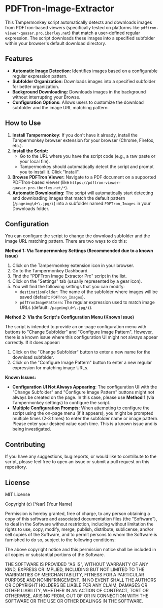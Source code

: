# PDFTron-Image-Extractor

This Tampermonkey script automatically detects and downloads images from PDFTron-based viewers (specifically tested on platforms like `pdftron-viewer-quasar.pro.iberley.net`) that match a user-defined regular expression. The script downloads these images into a specified subfolder within your browser's default download directory.

## Features

* **Automatic Image Detection:** Identifies images based on a configurable regular expression pattern.
* **Subfolder Organization:** Downloads images into a specified subfolder for better organization.
* **Background Downloading:** Downloads images in the background without interrupting your Browse.
* **Configuration Options:** Allows users to customize the download subfolder and the image URL matching pattern.

## How to Use

1.  **Install Tampermonkey:** If you don't have it already, install the Tampermonkey browser extension for your browser (Chrome, Firefox, etc.).
2.  **Install the Script:**
    * Go to the URL where you have the script code (e.g., a raw paste or your local file).
    * Tampermonkey should automatically detect the script and prompt you to install it. Click "Install".
3.  **Browse PDFTron Viewer:** Navigate to a PDF document on a supported PDFTron-based viewer (like `https://pdftron-viewer-quasar.pro.iberley.net/*`).
4.  **Automatic Downloading:** The script will automatically start detecting and downloading images that match the default pattern (`/pageimg\d+\.jpg/i`) into a subfolder named `PDFTron_Images` in your Downloads folder.

## Configuration

You can configure the script to change the download subfolder and the image URL matching pattern. There are two ways to do this:

**Method 1: Via Tampermonkey Settings (Recommended due to a known issue)**

1.  Click on the Tampermonkey extension icon in your browser.
2.  Go to the Tampermonkey Dashboard.
3.  Find the "PDFTron Image Extractor Pro" script in the list.
4.  Click on the "Settings" tab (usually represented by a gear icon).
5.  You will find the following settings that you can modify:
    * `destinationFolder`: The name of the subfolder where images will be saved (default: `PDFTron_Images`).
    * `pdfTronImagePattern`: The regular expression used to match image URLs (default: `/pageimg\d+\.jpg/i`).

**Method 2: Via the Script's Configuration Menu (Known Issue)**

The script is intended to provide an on-page configuration menu with buttons to "Change Subfolder" and "Configure Image Pattern". However, there is a known issue where this configuration UI might not always appear correctly. If it does appear:

1.  Click on the "Change Subfolder" button to enter a new name for the download subfolder.
2.  Click on the "Configure Image Pattern" button to enter a new regular expression for matching image URLs.

**Known Issues:**

* **Configuration UI Not Always Appearing:** The configuration UI with the "Change Subfolder" and "Configure Image Pattern" buttons might not always be created on the page. In this case, please use **Method 1** (via Tampermonkey settings) to configure the script.
* **Multiple Configuration Prompts:** When attempting to configure the script using the on-page menu (if it appears), you might be prompted multiple times (2-3 times) to enter the subfolder name or image pattern. Please enter your desired value each time. This is a known issue and is being investigated.

## Contributing

If you have any suggestions, bug reports, or would like to contribute to the script, please feel free to open an issue or submit a pull request on this repository.

## License

MIT License

Copyright (c) [Year] [Your Name]

Permission is hereby granted, free of charge, to any person obtaining a copy
of this software and associated documentation files (the "Software"), to deal
in the Software without restriction, including without limitation the rights
to use, copy, modify, merge, publish, distribute, sublicense, and/or sell
copies of the Software, and to permit persons to whom the Software is
furnished to do so, subject to the following conditions:

The above copyright notice and this permission notice shall be included in all
copies or substantial portions of the Software.

THE SOFTWARE IS PROVIDED "AS IS", WITHOUT WARRANTY OF ANY KIND, EXPRESS OR
IMPLIED, INCLUDING BUT NOT LIMITED TO THE WARRANTIES OF MERCHANTABILITY,
FITNESS FOR A PARTICULAR PURPOSE AND NONINFRINGEMENT. IN NO EVENT SHALL THE
AUTHORS OR COPYRIGHT HOLDERS BE LIABLE FOR ANY CLAIM, DAMAGES OR OTHER
LIABILITY, WHETHER IN AN ACTION OF CONTRACT, TORT OR OTHERWISE, ARISING FROM,
OUT OF OR IN CONNECTION WITH THE SOFTWARE OR THE USE OR OTHER DEALINGS IN THE
SOFTWARE.

